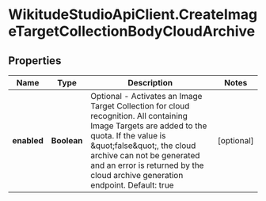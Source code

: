 # WikitudeStudioApiClient.CreateImageTargetCollectionBodyCloudArchive

## Properties
Name | Type | Description | Notes
------------ | ------------- | ------------- | -------------
**enabled** | **Boolean** | Optional - Activates an Image Target Collection for cloud recognition. All containing Image Targets are added to the quota. If the value is \&quot;false\&quot;, the cloud archive can not be generated and an error is returned by the cloud archive generation endpoint. Default: true  | [optional] 


